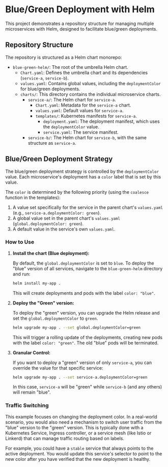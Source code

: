 # Blue/Green Deployment with Helm

This project demonstrates a repository structure for managing multiple microservices with Helm, designed to facilitate blue/green deployments.

## Repository Structure

The repository is structured as a Helm chart monorepo:

-   `blue-green-helm/`: The root of the umbrella Helm chart.
    -   `Chart.yaml`: Defines the umbrella chart and its dependencies (`service-a`, `service-b`).
    -   `values.yaml`: Contains global values, including the `deploymentColor` for blue/green deployments.
    -   `charts/`: This directory contains the individual microservice charts.
        -   `service-a/`: The Helm chart for `service-a`.
            -   `Chart.yaml`: Metadata for the `service-a` chart.
            -   `values.yaml`: Default values for `service-a`.
            -   `templates/`: Kubernetes manifests for `service-a`.
                -   `deployment.yaml`: The deployment manifest, which uses the `deploymentColor` value.
                -   `service.yaml`: The service manifest.
        -   `service-b/`: The Helm chart for `service-b`, with the same structure as `service-a`.

## Blue/Green Deployment Strategy

The blue/green deployment strategy is controlled by the `deploymentColor` value. Each microservice's deployment has a `color` label that is set by this value.

The `color` is determined by the following priority (using the `coalesce` function in the templates):

1.  A value set specifically for the service in the parent chart's `values.yaml` (e.g., `service-a.deploymentColor: green`).
2.  A global value set in the parent chart's `values.yaml` (`global.deploymentColor: green`).
3.  A default value in the service's own `values.yaml`.

### How to Use

1.  **Install the chart (Blue deployment):**

    By default, the `global.deploymentColor` is set to `blue`. To deploy the "blue" version of all services, navigate to the `blue-green-helm` directory and run:

    ```bash
    helm install my-app .
    ```

    This will create deployments and pods with the label `color: "blue"`.

2.  **Deploy the "Green" version:**

    To deploy the "green" version, you can upgrade the Helm release and set the `global.deploymentColor` to `green`.

    ```bash
    helm upgrade my-app . --set global.deploymentColor=green
    ```

    This will trigger a rolling update of the deployments, creating new pods with the label `color: "green"`. The old "blue" pods will be terminated.

3.  **Granular Control:**

    If you want to deploy a "green" version of only `service-a`, you can override the value for that specific service:

    ```bash
    helm upgrade my-app . --set service-a.deploymentColor=green
    ```

    In this case, `service-a` will be "green" while `service-b` (and any others) will remain "blue".

### Traffic Switching

This example focuses on changing the deployment color. In a real-world scenario, you would also need a mechanism to switch user traffic from the "blue" version to the "green" version. This is typically done with a Kubernetes Service, Ingress controller, or a service mesh (like Istio or Linkerd) that can manage traffic routing based on labels.

For example, you could have a `stable` service that always points to the active deployment. You would update this service's selector to point to the new color after you have verified that the new deployment is healthy. 